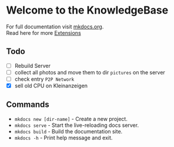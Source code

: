 # Welcome to the KnowledgeBase

For full documentation visit [mkdocs.org](https://www.mkdocs.org).  
Read here for more [Extensions](https://squidfunk.github.io/mkdocs-material/extensions/admonition/)

## Todo
* [ ] Rebuild Server
* [ ] collect all photos and move them to dir `pictures` on the server
* [ ] check entry `P2P Network` 
* [X] sell old CPU on Kleinanzeigen

## Commands

* `mkdocs new [dir-name]` - Create a new project.
* `mkdocs serve` - Start the live-reloading docs server.
* `mkdocs build` - Build the documentation site.
* `mkdocs -h` - Print help message and exit.

